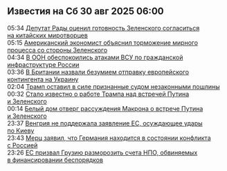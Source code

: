 <h2>Известия на Сб 30 авг 2025 06:00</h2><!--2025-08-30 05:34:02-->
<div class="rssn">
  <div><span class="smaller gray hspace">05:34</span> <a class="nodecor" href="https://news.rambler.ru/world/55221042-deputat-rady-otsenil-gotovnost-zelenskogo-soglasitsya-na-kitayskih-mirotvortsev/">Депутат Рады оценил готовность Зеленского согласиться на китайских миротворцев</a></div>
</div>
<div class="rssn">
  <div><span class="smaller gray hspace">05:15</span> <a class="nodecor" href="https://news.rambler.ru/world/55220588-amerikanskiy-ekonomist-obyasnil-tormozhenie-mirnogo-protsessa-so-storony-zelenskogo/">Американский экономист объяснил торможение мирного процесса со стороны Зеленского</a></div>
</div>
<div class="rssn">
  <div><span class="smaller gray hspace">04:34</span> <a class="nodecor" href="https://news.rambler.ru/world/55220627-v-oon-obespokoilis-atakami-vsu-po-grazhdanskoy-infrastrukture-rossii/">В ООН обеспокоились атаками ВСУ по гражданской инфраструктуре России</a></div>
</div>
<div class="rssn">
  <div><span class="smaller gray hspace">03:36</span> <a class="nodecor" href="https://news.rambler.ru/world/55220258-v-britanii-nazvali-bezumiem-otpravku-evropeyskogo-kontingenta-na-ukrainu/">В Британии назвали безумием отправку европейского контингента на Украину</a></div>
</div>
<div class="rssn">
  <div><span class="smaller gray hspace">02:04</span> <a class="nodecor" href="https://news.rambler.ru/world/55220899-tramp-ostavil-v-sile-priznannye-sudom-nezakonnymi-poshliny/">Трамп оставил в силе признанные судом незаконными пошлины</a></div>
</div>
<div class="rssn">
  <div><span class="smaller gray hspace">00:32</span> <a class="nodecor" href="https://news.rambler.ru/world/55220749-stalo-izvestno-o-rabote-trampa-nad-vstrechey-putina-i-zelenskogo/">Стало известно о работе Трампа над встречей Путина и Зеленского</a></div>
</div>
<div class="rssn">
  <div><span class="smaller gray hspace">00:14</span> <a class="nodecor" href="https://news.rambler.ru/world/55220718-belyy-dom-otverg-rassuzhdeniya-makrona-o-vstreche-putina-i-zelenskogo/">Белый дом отверг рассуждения Макрона о встрече Путина и Зеленского</a></div>
</div>
<div class="rssn">
  <div><span class="smaller gray hspace">23:37</span> <a class="nodecor" href="https://news.rambler.ru/world/55220676-vengriya-ne-podderzhala-zayavlenie-es-osuzhdayuschee-udary-po-kievu/">Венгрия не поддержала заявление ЕС, осуждающее удары по Киеву</a></div>
</div>
<div class="rssn">
  <div><span class="smaller gray hspace">23:43</span> <a class="nodecor" href="https://news.rambler.ru/world/55220673-merts-zayavil-chto-germaniya-nahoditsya-v-sostoyanii-konflikta-s-rossiey/">Мерц заявил, что Германия находится в состоянии конфликта с Россией</a></div>
</div>
<div class="rssn">
  <div><span class="smaller gray hspace">23:26</span> <a class="nodecor" href="https://news.rambler.ru/world/55220657-es-prizval-gruziyu-razmorozit-scheta-npo-obvinyaemyh-v-finansirovanii-besporyadkov/">ЕС призвал Грузию разморозить счета НПО, обвиняемых в финансировании беспорядков</a></div>
</div>